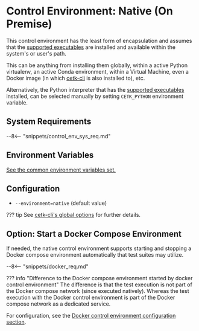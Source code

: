 # Control Environment: Native (On Premise)
This control environment has the least form of encapsulation and assumes that the [supported executables](index.md#supported-executables) are installed and
available within the system's or user's path.

This can be anything from installing them globally, within a active Python virtualenv, an active Conda environment,
within a Virtual Machine, even a Docker image (in which [cetk-cli](../cli/index.md) is also installed to), etc.

Alternatively, the Python interpreter that has the [supported executables](index.md#supported-executables) installed, can be selected manually by
setting `CETK_PYTHON` environment variable.

## System Requirements
--8<-- "snippets/control_env_sys_req.md"

## Environment Variables
[See the common environment variables set.](index.md#within-control-environment)

## Configuration
- `--environment=native` (default value)

??? tip
    See [cetk-cli's global options](../cli/global_options.md) for further details.

## Option: Start a Docker Compose Environment
If needed, the native control environment supports starting and stopping a Docker compose environment automatically that test suites
may utilize.

--8<-- "snippets/docker_req.md"

??? info "Difference to the Docker compose environment started by docker control environment"
    The difference is that the test execution is not part of the Docker compose network (since executed natively).
    Whereas the test execution with the Docker control environment is part of the Docker compose network as a dedicated service.

For configuration, see the [Docker control environment configuration section](docker.md#configuration).
